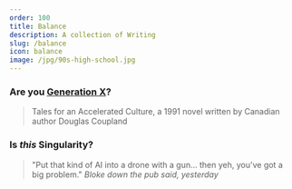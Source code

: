```yaml
---
order: 100
title: Balance
description: A collection of Writing
slug: /balance
icon: balance
image: /jpg/90s-high-school.jpg
---
```


### Are you [Generation X](/balance/books/generation-x)?

> Tales for an Accelerated Culture, a 1991 novel written by Canadian author Douglas Coupland

### Is _this_ Singularity?

> "Put that kind of AI into a drone with a gun... then yeh, you've got a big problem." _Bloke down the pub said, yesterday_
